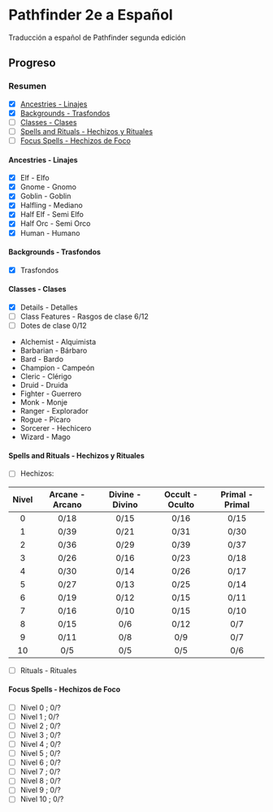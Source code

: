 # Pathfinder 2e a Español
Traducción a español de Pathfinder segunda edición
## Progreso
### Resumen
- [x] [Ancestries - Linajes](#ancestries---linajes)
- [x] [Backgrounds - Trasfondos](#backgrounds---trasfondos)
- [ ] [Classes - Clases](#classes---clases)
- [ ] [Spells and Rituals - Hechizos y Rituales](#spells-and-rituals---hechizos-y-rituales)
- [ ] [Focus Spells - Hechizos de Foco](#focus-spells---hechizos-de-foco)
#### Ancestries - Linajes
- [x] Elf - Elfo
- [x] Gnome - Gnomo
- [x] Goblin - Goblin
- [x] Halfling - Mediano
- [x] Half Elf - Semi Elfo
- [x] Half Orc - Semi Orco
- [x] Human - Humano
#### Backgrounds - Trasfondos
- [x] Trasfondos
#### Classes - Clases
- [x] Details - Detalles
- [ ] Class Features - Rasgos de clase 6/12
- [ ] Dotes de clase 0/12
* Alchemist - Alquimista
* Barbarian - Bárbaro
* Bard - Bardo
* Champion - Campeón
* Cleric - Clérigo
* Druid - Druida
* Fighter - Guerrero
* Monk - Monje
* Ranger - Explorador
* Rogue - Pícaro
* Sorcerer - Hechicero
* Wizard - Mago
#### Spells and Rituals - Hechizos y Rituales
- [ ] Hechizos:  

Nivel | Arcane - Arcano | Divine - Divino |  Occult - Oculto |  Primal - Primal
:---: | :-------------: | :-------------: | :--------------: | :--------------:
0     | 0/18            | 0/15            | 0/16             |  0/15            
1     | 0/39            | 0/21            | 0/31             |  0/30            
2     | 0/36            | 0/29            | 0/39             |  0/37            
3     | 0/26            | 0/16            | 0/23             |  0/18            
4     | 0/30            | 0/14            | 0/26             |  0/17            
5     | 0/27            | 0/13            | 0/25             |  0/14            
6     | 0/19            | 0/12            | 0/15             |  0/11            
7     | 0/16            | 0/10            | 0/15             |  0/10            
8     | 0/15            | 0/6             | 0/12             |  0/7                   
9     | 0/11            | 0/8             | 0/9              |  0/7                         
10    | 0/5             | 0/5             | 0/5              |  0/6
  
- [ ] Rituals - Rituales
#### Focus Spells - Hechizos de Foco
- [ ] Nivel 0 ; 0/?
- [ ] Nivel 1 ; 0/?
- [ ] Nivel 2 ; 0/?
- [ ] Nivel 3 ; 0/?
- [ ] Nivel 4 ; 0/?
- [ ] Nivel 5 ; 0/?
- [ ] Nivel 6 ; 0/?
- [ ] Nivel 7 ; 0/?
- [ ] Nivel 8 ; 0/?
- [ ] Nivel 9 ; 0/?
- [ ] Nivel 10 ; 0/?
